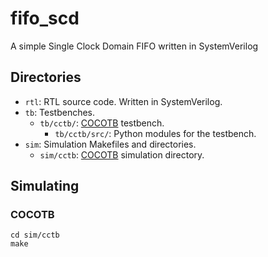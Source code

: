 # fifo_scd
A simple Single Clock Domain FIFO written in SystemVerilog

## Directories

* `rtl`: RTL source code. Written in SystemVerilog.
* `tb`: Testbenches.
  * `tb/cctb/`: [COCOTB](https://www.cocotb.org/) testbench.
    * `tb/cctb/src/`: Python modules for the testbench.
* `sim`: Simulation Makefiles and directories.
  * `sim/cctb`: [COCOTB](https://www.cocotb.org/) simulation directory.
 
## Simulating

### COCOTB
```
cd sim/cctb
make
```
  


